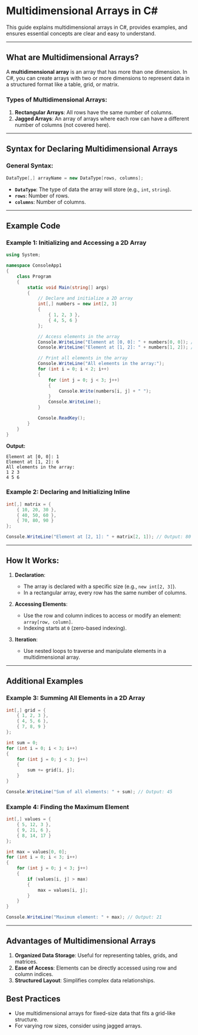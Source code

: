 # Multidimensional Arrays in C#

This guide explains multidimensional arrays in C#, provides examples, and ensures essential concepts are clear and easy to understand.

---

## What are Multidimensional Arrays?
A **multidimensional array** is an array that has more than one dimension. In C#, you can create arrays with two or more dimensions to represent data in a structured format like a table, grid, or matrix.

### Types of Multidimensional Arrays:
1. **Rectangular Arrays**: All rows have the same number of columns.
2. **Jagged Arrays**: An array of arrays where each row can have a different number of columns (not covered here).

---

## Syntax for Declaring Multidimensional Arrays
### General Syntax:
```csharp
DataType[,] arrayName = new DataType[rows, columns];
```
- **`DataType`**: The type of data the array will store (e.g., `int`, `string`).
- **`rows`**: Number of rows.
- **`columns`**: Number of columns.

---

## Example Code
### Example 1: Initializing and Accessing a 2D Array
```csharp
using System;

namespace ConsoleApp1
{
    class Program
    {
        static void Main(string[] args)
        {
            // Declare and initialize a 2D array
            int[,] numbers = new int[2, 3]
            {
                { 1, 2, 3 },
                { 4, 5, 6 }
            };

            // Access elements in the array
            Console.WriteLine("Element at [0, 0]: " + numbers[0, 0]); // Output: 1
            Console.WriteLine("Element at [1, 2]: " + numbers[1, 2]); // Output: 6

            // Print all elements in the array
            Console.WriteLine("All elements in the array:");
            for (int i = 0; i < 2; i++)
            {
                for (int j = 0; j < 3; j++)
                {
                    Console.Write(numbers[i, j] + " ");
                }
                Console.WriteLine();
            }

            Console.ReadKey();
        }
    }
}
```
**Output:**
```
Element at [0, 0]: 1
Element at [1, 2]: 6
All elements in the array:
1 2 3 
4 5 6
```

### Example 2: Declaring and Initializing Inline
```csharp
int[,] matrix = {
    { 10, 20, 30 },
    { 40, 50, 60 },
    { 70, 80, 90 }
};

Console.WriteLine("Element at [2, 1]: " + matrix[2, 1]); // Output: 80
```

---

## How It Works:
1. **Declaration**:
   - The array is declared with a specific size (e.g., `new int[2, 3]`).
   - In a rectangular array, every row has the same number of columns.

2. **Accessing Elements**:
   - Use the row and column indices to access or modify an element: `array[row, column]`.
   - Indexing starts at `0` (zero-based indexing).

3. **Iteration**:
   - Use nested loops to traverse and manipulate elements in a multidimensional array.

---

## Additional Examples
### Example 3: Summing All Elements in a 2D Array
```csharp
int[,] grid = {
    { 1, 2, 3 },
    { 4, 5, 6 },
    { 7, 8, 9 }
};

int sum = 0;
for (int i = 0; i < 3; i++)
{
    for (int j = 0; j < 3; j++)
    {
        sum += grid[i, j];
    }
}

Console.WriteLine("Sum of all elements: " + sum); // Output: 45
```

### Example 4: Finding the Maximum Element
```csharp
int[,] values = {
    { 5, 12, 3 },
    { 9, 21, 6 },
    { 8, 14, 17 }
};

int max = values[0, 0];
for (int i = 0; i < 3; i++)
{
    for (int j = 0; j < 3; j++)
    {
        if (values[i, j] > max)
        {
            max = values[i, j];
        }
    }
}

Console.WriteLine("Maximum element: " + max); // Output: 21
```

---

## Advantages of Multidimensional Arrays
1. **Organized Data Storage**: Useful for representing tables, grids, and matrices.
2. **Ease of Access**: Elements can be directly accessed using row and column indices.
3. **Structured Layout**: Simplifies complex data relationships.

## Best Practices
- Use multidimensional arrays for fixed-size data that fits a grid-like structure.
- For varying row sizes, consider using jagged arrays.


